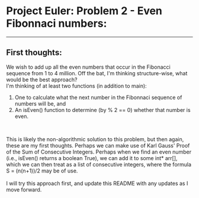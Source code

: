 # Project Euler: Problem 2 - Even Fibonnaci numbers:

---

## First thoughts:
We wish to add up all the even numbers that occur in the Fibonacci sequence from 1 to 4 million. Off the bat, I'm thinking structure-wise, what would be the best approach?<br>
I'm thinking of at least two functions (in addition to main):
1. One to calculate what the next number in the Fibonnaci sequence of numbers will be, and 
2. An isEven() function to determine (by % 2 == 0) whether that number is even.
<br>

This is likely the non-algorithmic solution to this problem, but then again, these are my first thoughts. Perhaps we can make use of Karl Gauss' Proof of the Sum of Consecutive Integers. Perhaps when we find an even number (i.e., isEven() returns a boolean True), we can add it to some int* arr[], which we can then treat as a list of consecutive integers, where the formula S = (n(n+1))/2 may be of use.
<br><br>
I will try this approach first, and update this README with any updates as I move forward.